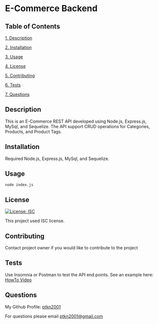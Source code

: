 # E-Commerce Backend

## Table of Contents

[1. Description](#description)

[2. Installation](#installation)

[3. Usage](#usage)

[4. License](#license)

[5. Contributing](#contributing)

[6. Tests](#tests)

[7. Questions](#questions)

## Description

This is an E-Commerce REST API developed using Node.js, Express.js, MySql, and Sequelize. The API support CRUD operations for Categories, Products, and Product Tags.

## Installation

Required Node.js, Express.js, MySql, and Sequelize.

## Usage

```
node index.js
```

## License

[![License: ISC](https://img.shields.io/badge/License-ISC-blue.svg)](https://opensource.org/licenses/ISC)

This project used ISC license.

## Contributing

Contact project owner if you would like to contribute to the project

## Tests

Use Insomnia or Postman to test the API end points. See an example here:
[HowTo Video](https://watch.screencastify.com/v/dNQ6ICKzF4aTsYCBcUz5)

## Questions

My Github Profile: [ptkn2001](https://github.com/ptkn2001)

For questions please email [ptkn2001@gmail.com](mailto://ptkn2001@gmail.com)
